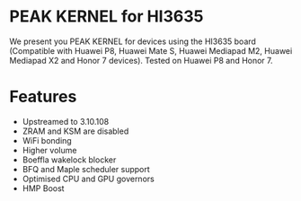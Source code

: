 # PEAK KERNEL for HI3635
We present you PEAK KERNEL for devices using the HI3635 board (Compatible with Huawei P8, Huawei Mate S, Huawei Mediapad M2, Huawei Mediapad X2 and Honor 7 devices). Tested on Huawei P8 and Honor 7.

# Features
* Upstreamed to 3.10.108
* ZRAM and KSM are disabled
* WiFi bonding
* Higher volume
* Boeffla wakelock blocker
* BFQ and Maple scheduler support
* Optimised CPU and GPU governors
* HMP Boost
